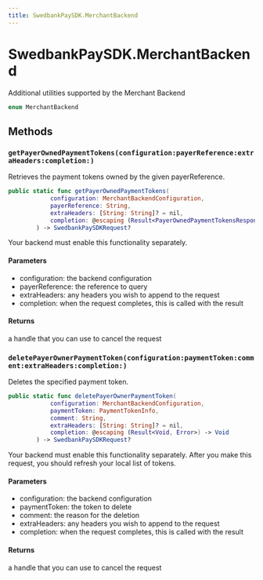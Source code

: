 ```yaml
---
title: SwedbankPaySDK.MerchantBackend
---
```

# SwedbankPaySDK.MerchantBackend

Additional utilities supported by the Merchant Backend

``` swift
enum MerchantBackend 
```

## Methods

### `getPayerOwnedPaymentTokens(configuration:payerReference:extraHeaders:completion:)`

Retrieves the payment tokens owned by the given
payerReference.

``` swift
public static func getPayerOwnedPaymentTokens(
            configuration: MerchantBackendConfiguration,
            payerReference: String,
            extraHeaders: [String: String]? = nil,
            completion: @escaping (Result<PayerOwnedPaymentTokensResponse, Error>) -> Void
        ) -> SwedbankPaySDKRequest? 
```

Your backend must enable this functionality separately.

#### Parameters

  - configuration: the backend configuration
  - payerReference: the reference to query
  - extraHeaders: any headers you wish to append to the request
  - completion: when the request completes, this is called with the result

#### Returns

a handle that you can use to cancel the request

### `deletePayerOwnerPaymentToken(configuration:paymentToken:comment:extraHeaders:completion:)`

Deletes the specified payment token.

``` swift
public static func deletePayerOwnerPaymentToken(
            configuration: MerchantBackendConfiguration,
            paymentToken: PaymentTokenInfo,
            comment: String,
            extraHeaders: [String: String]? = nil,
            completion: @escaping (Result<Void, Error>) -> Void
        ) -> SwedbankPaySDKRequest? 
```

Your backend must enable this functionality separately.
After you make this request, you should refresh your local list of tokens.

#### Parameters

  - configuration: the backend configuration
  - paymentToken: the token to delete
  - comment: the reason for the deletion
  - extraHeaders: any headers you wish to append to the request
  - completion: when the request completes, this is called with the result

#### Returns

a handle that you can use to cancel the request
